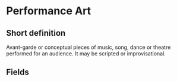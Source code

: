 # Performance Art
## Short definition
Avant-garde or conceptual pieces of music, song, dance or theatre performed for an audience. It may be scripted or improvisational.
## Fields
